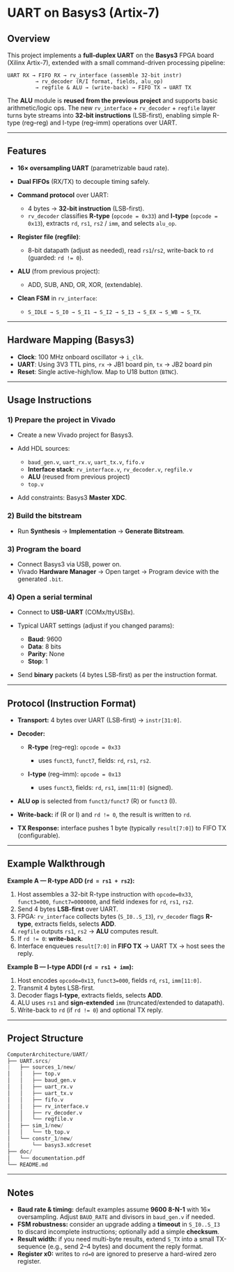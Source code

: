 # UART on Basys3 (Artix-7)

## Overview

This project implements a **full-duplex UART** on the **Basys3** FPGA board (Xilinx Artix-7), extended with a small command-driven processing pipeline:

```
UART RX → FIFO RX → rv_interface (assemble 32-bit instr)
         → rv_decoder (R/I format, fields, alu_op)
         → regfile & ALU → (write-back) → FIFO TX → UART TX
```

The **ALU** module is **reused from the previous project** and supports basic arithmetic/logic ops. The new `rv_interface` + `rv_decoder` + `regfile` layer turns byte streams into **32-bit instructions** (LSB-first), enabling simple R-type (reg–reg) and I-type (reg–imm) operations over UART.

---

## Features

* **16× oversampling UART** (parametrizable baud rate).
* **Dual FIFOs** (RX/TX) to decouple timing safely.
* **Command protocol** over UART:

  * 4 bytes → **32-bit instruction** (LSB-first).
  * `rv_decoder` classifies **R-type** (`opcode = 0x33`) and **I-type** (`opcode = 0x13`), extracts `rd`, `rs1`, `rs2` / `imm`, and selects `alu_op`.
* **Register file (regfile)**:

  * 8-bit datapath (adjust as needed), read `rs1`/`rs2`, write-back to `rd` (guarded: `rd != 0`).
* **ALU** (from previous project):

  * ADD, SUB, AND, OR, XOR, (extendable).
* **Clean FSM** in `rv_interface`:

  * `S_IDLE → S_I0 → S_I1 → S_I2 → S_I3 → S_EX → S_WB → S_TX`.

---

## Hardware Mapping (Basys3)

* **Clock**: 100 MHz onboard oscillator → `i_clk`.
* **UART**: Using 3V3 TTL pins, `rx` → JB1 board pin, `tx` → JB2 board pin
* **Reset**: Single active-high/low. Map to U18 button (`BTNC`).

---

## Usage Instructions

### 1) Prepare the project in Vivado

* Create a new Vivado project for Basys3.
* Add HDL sources:

  * `baud_gen.v`, `uart_rx.v`, `uart_tx.v`, `fifo.v`
  * **Interface stack**: `rv_interface.v`, `rv_decoder.v`, `regfile.v`
  * **ALU** (reused from previous project)
  * `top.v`
* Add constraints: Basys3 **Master XDC**.

### 2) Build the bitstream

* Run **Synthesis** → **Implementation** → **Generate Bitstream**.

### 3) Program the board

* Connect Basys3 via USB, power on.
* Vivado **Hardware Manager** → Open target → Program device with the generated `.bit`.

### 4) Open a serial terminal

* Connect to **USB-UART** (COMx/ttyUSBx).
* Typical UART settings (adjust if you changed params):

  * **Baud**: 9600
  * **Data**: 8 bits
  * **Parity**: None
  * **Stop**: 1
* Send **binary** packets (4 bytes LSB-first) as per the instruction format.

---

## Protocol (Instruction Format)

* **Transport:** 4 bytes over UART (LSB-first) → `instr[31:0]`.
* **Decoder:**

  * **R-type** (reg–reg): `opcode = 0x33`

    * uses `funct3`, `funct7`, fields: `rd`, `rs1`, `rs2`.
  * **I-type** (reg–imm): `opcode = 0x13`

    * uses `funct3`, fields: `rd`, `rs1`, `imm[11:0]` (signed).
* **ALU op** is selected from `funct3/funct7` (R) or `funct3` (I).
* **Write-back:** if (R or I) and `rd != 0`, the result is written to `rd`.
* **TX Response:** interface pushes 1 byte (typically `result[7:0]`) to FIFO TX (configurable).

---

## Example Walkthrough

**Example A — R-type ADD (`rd = rs1 + rs2`):**

1. Host assembles a 32-bit R-type instruction with `opcode=0x33`, `funct3=000`, `funct7=0000000`, and field indexes for `rd`, `rs1`, `rs2`.
2. Send 4 bytes **LSB-first** over UART.
3. FPGA: `rv_interface` collects bytes (`S_I0..S_I3`), `rv_decoder` flags **R-type**, extracts fields, selects **ADD**.
4. `regfile` outputs `rs1`, `rs2` → **ALU** computes result.
5. If `rd != 0`: **write-back**.
6. Interface enqueues `result[7:0]` in **FIFO TX** → UART TX → host sees the reply.

**Example B — I-type ADDI (`rd = rs1 + imm`):**

1. Host encodes `opcode=0x13`, `funct3=000`, fields `rd`, `rs1`, `imm[11:0]`.
2. Transmit 4 bytes LSB-first.
3. Decoder flags **I-type**, extracts fields, selects **ADD**.
4. ALU uses `rs1` and **sign-extended** `imm` (truncated/extended to datapath).
5. Write-back to `rd` (if `rd != 0`) and optional TX reply.

---

## Project Structure

```Python
ComputerArchitecture/UART/
├── UART.srcs/
|   ├── sources_1/new/
│   │   ├── top.v
│   │   ├── baud_gen.v
│   │   ├── uart_rx.v
│   │   ├── uart_tx.v
│   │   ├── fifo.v
│   │   ├── rv_interface.v
│   │   ├── rv_decoder.v
│   │   └── regfile.v
│   ├── sim_1/new/
│   │   └── tb_top.v
│   └── constr_1/new/
│       └── basys3.xdcreset
├── doc/
│   └── documentation.pdf
└── README.md
```

---

## Notes

* **Baud rate & timing:** default examples assume **9600 8-N-1** with 16× oversampling. Adjust `BAUD_RATE` and divisors in `baud_gen.v` if needed.
* **FSM robustness:** consider an upgrade adding a **timeout** in `S_I0..S_I3` to discard incomplete instructions; optionally add a simple **checksum**.
* **Result width:** if you need multi-byte results, extend `S_TX` into a small TX-sequence (e.g., send 2–4 bytes) and document the reply format.
* **Register x0:** writes to `rd=0` are ignored to preserve a hard-wired zero register.
